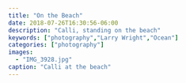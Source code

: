```yaml
---
title: "On the Beach"
date: 2018-07-26T16:30:56-06:00
description: "Calli, standing on the beach"
keywords: ["photography","Larry Wright","Ocean"]
categories: ["photography"]
images:
  - "IMG_3928.jpg"
caption: "Calli at the beach"
---
```

